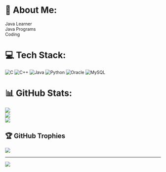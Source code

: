 # 💫 About Me:
Java Learner<br>Java Programs<br>Coding 


# 💻 Tech Stack:
![C](https://img.shields.io/badge/c-%2300599C.svg?style=plastic&logo=c&logoColor=white) ![C++](https://img.shields.io/badge/c++-%2300599C.svg?style=plastic&logo=c%2B%2B&logoColor=white) ![Java](https://img.shields.io/badge/java-%23ED8B00.svg?style=plastic&logo=java&logoColor=white) ![Python](https://img.shields.io/badge/python-3670A0?style=plastic&logo=python&logoColor=ffdd54) ![Oracle](https://img.shields.io/badge/Oracle-F80000?style=plastic&logo=oracle&logoColor=white) ![MySQL](https://img.shields.io/badge/mysql-%2300f.svg?style=plastic&logo=mysql&logoColor=white)
# 📊 GitHub Stats:
![](https://github-readme-stats.vercel.app/api?username=Dharshan-B&theme=yeblu&hide_border=false&include_all_commits=true&count_private=true)<br/>
![](https://github-readme-streak-stats.herokuapp.com/?user=Dharshan-B&theme=yeblu&hide_border=false)<br/>
![](https://github-readme-stats.vercel.app/api/top-langs/?username=Dharshan-B&theme=yeblu&hide_border=false&include_all_commits=true&count_private=true&layout=compact)

## 🏆 GitHub Trophies
![](https://github-profile-trophy.vercel.app/?username=Dharshan-B&theme=radical&no-frame=false&no-bg=true&margin-w=4)


---
[![](https://visitcount.itsvg.in/api?id=Dharshan-B&icon=2&color=3)](https://visitcount.itsvg.in)

<!-- Proudly created with GPRM ( https://gprm.itsvg.in ) -->
